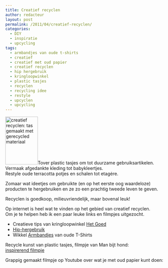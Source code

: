 ```yaml
---
title: Creatief recyclen
author: redacteur
layout: post
permalink: /2011/04/creatief-recyclen/
categories:
  - DIY
  - inspiratie
  - upcycling
tags:
  - armbandjes van oude t-shirts
  - creatief
  - creatief met oud papier
  - creatief recyclen
  - hip hergebruik
  - kringloopwinkel
  - plastic tasjes
  - recyclen
  - recycling idee
  - restyle
  - upcyclen
  - upcycling
---
```

[<img class="alignleft wp-image-1437 size-thumbnail" title="creatief recyclen: tas gemaakt met gerecycled materiaal" src="http://www.schildertuin.nl/wordpress/wp-content/uploads/2011/04/retrotas-102x150.jpg" alt="creatief recyclen: tas gemaakt met gerecycled materiaal" width="102" height="150" />][1]Tover plastic tasjes om tot duurzame gebruiksartikelen.  
Vermaak afgedankte kleding tot babykleertjes.  
Restyle oude terracotta potjes en schalen tot etagėre.<!--more Bekijk de filmpjes over creatief recyclen->-->

Zomaar wat ideetjes om gebruikte (en op het eerste oog waardeloze) producten te hergebruiken en ze zo een prachtig tweede leven te geven.

Recyclen is goedkoop, milieuvriendelijk, maar bovenal leuk!

Op internet is heel wat te vinden op het gebied van creatief recyclen.  
Om je te helpen heb ik een paar leuke links en filmpjes uitgezocht.

  * Creatieve tips van kringloopwinkel <a title="Doe meer met minder, tips om zelf aan het recyclen te gaan" href="http://www.hetgoed.nl/Creatiefmetkringloop/Zelfaanhetwerk.aspx" target="_blank">Het Goed</a>
  * <a title="Startpagina bomvol linkjes over hergebruik" href="http://hip-hergebruik.uwstart.nl/" target="_blank">Hip-hergebruik</a>
  * Wikkel <a title="Tutorial: Wikkel Armbandjes van oude T-Shirts, blog By MiekK " href="http://www.bymiekk.nl/2014/02/tutorial-wikkel-armbandjes-van-oude-t.html" target="_blank">Armbandjes</a> van oude T-Shirts

Recycle kunst van plastic tasjes, filmpje van Man bijt hond:  
<a title="Bekijk het filmpje op de website van Man bijt hond" href="http://www.manbijthond.nl/fragmenten/recycle-kunst-plastic-tasjes" target="_blank">inspirerend filmpje</a>

Grappig gemaakt filmpje op Youtube over wat je met oud papier kunt doen:

 [1]: http://www.schildertuin.nl/wordpress/2011/04/creatief-recyclen/
